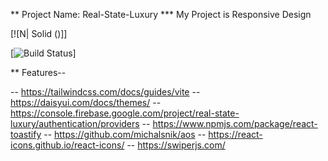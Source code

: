 ** Project Name: Real-State-Luxury
*** My Project is Responsive Design

[![N| Solid ()]]

[![Build Status]()]

** Features--

-- https://tailwindcss.com/docs/guides/vite
-- https://daisyui.com/docs/themes/
-- https://console.firebase.google.com/project/real-state-luxury/authentication/providers
-- https://www.npmjs.com/package/react-toastify
-- https://github.com/michalsnik/aos
-- https://react-icons.github.io/react-icons/
-- https://swiperjs.com/







